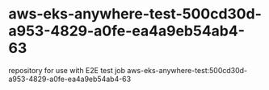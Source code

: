 # aws-eks-anywhere-test-500cd30d-a953-4829-a0fe-ea4a9eb54ab4-63
repository for use with E2E test job aws-eks-anywhere-test:500cd30d-a953-4829-a0fe-ea4a9eb54ab4-63
